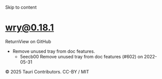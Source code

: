 Skip to content
# wry@0.18.1
ReturnView on GitHub
  * Remove unused tray from doc features. 
    * 5eecb00 Remove unused tray from doc features (#602) on 2022-05-31


© 2025 Tauri Contributors. CC-BY / MIT
